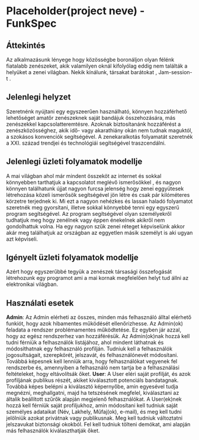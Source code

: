 # Placeholder(project neve) - FunkSpec

## Áttekintés
Az alkalmazásunk lényege hogy közösségbe boronáljon olyan félénk fiatalabb zenészeket, akik valamilyen oknál kifolyólag eddig nem találták a helyüket a zenei világban. Nekik kínálunk, társakat barátokat , Jam-session-t .

## Jelenlegi helyzet
Szeretnénk nyújtani egy egyszeerűen használható, könnyen hozzáférhető lehetőséget amatőr zenészeknek saját bandájuk összehozására, más zenészekkel kapcsolatteremtésre. Azoknak biztosítanánk hozzáférést a zenészközösséghez, akik idő- vagy akarathiány okán nem tudnak maguktól, a szokásos konvenciók segítségével. A zenekaralkotás folyamatát szeretnék a XXI. század trendjei és technológiái segítségével traszcendálni.

## Jelenlegi üzleti folyamatok modellje
A mai világban ahol már mindent összeköt az internet és sokkal könnyebben tarthatjuk a kapcsolatot meglévő ismerősökkel , és nagyon könnyen találhatunk újjat nagyon furcsa jelenség hogy zenei eggyütesek létrehozása közeli ismerősök segítségével jön létre és csak pár kilóméteres körzetre terjednek ki. Mi ezt a nagyon nehézkes és lassan haladó folyamatot szeretnék meg gyorsítani, illetve sokkal könnyebbé tenni egy egyszerű program segítségével. Az program segítségével olyan személyekről tudhatjuk meg hogy zenélnek vagy éppen énekelnek akikről nem gondolhattuk volna. Ha egy nagyon szűk zenei réteget képviselünk akkor akár meg találhatjuk az országban az eggyetlen másik személyt is aki ugyan azt képviseli. 

## Igényelt üzleti folyamatok modellje
Azért hogy egyszerűbbé tegyük a zenészek társasági összefogását  létrehozunk egy programot ami a mai kornak megfelelően helyt tud állni az elektronikai világban.

## Használati esetek
**Admin**: Az Admin elérheti az összes, minden más felhasználó álltal elérhető funkiót, hogy azok hibamentes működését ellenőrizhesse. Az Admin(ok) feladata a rendszer problémamentes működtetése. Ez egyben jár azzal, hogy az egész rendszerhez van hozzáférésük. Az Admin(ok)nak hozzá kell tudni férniük a felhasználók listájához, ahol mindent láthatnak és módosíthatnak egy felhasználó profilján. Tudniuk kell a felhasználók jogosultságait, szerepkörét, jelszavát, és felhasználónevét módosítani. Továbbá képesnek kell lenniük arra, hogy felhasználókat vegyenek fel rendszerbe és, amennyiben a felhasználó nem tartja be a felhasználási feltételeket, hogy eltávolítsák őket.
**User**: A User eléri saját profilját, és azok profiljának publikus részét, akiket kiválasztott potenciáls bandatagnak. Továbbá képes belépni a kiválasztó képernyőbe, amin egyesével tudja megnézni, meghallgatni, majd ha tetszésének megfelel, kiválasztani az általik beállított szűrők alapján megjelenő felhasználókat. A User(ek)nek hozzá kell férniük saját profiljukhoz, amin módosítani kell tudniuk saját személyes adataikat (Név, Lakhely, Műfaj(ok), e-mail), és meg kell tudni jelölniük azokat privátnak vagy publikusnak. Meg kell tudniuk változtatni jelszavukat biztonsági okokból. Fel kell tudniuk tölteni demókat, ami alapján más felhasználók kiválaszthatják őket.